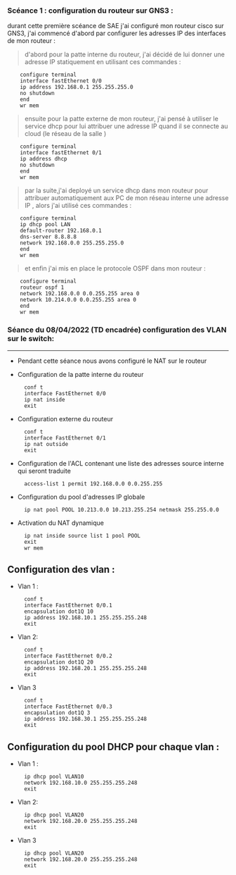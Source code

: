  ### Scéance 1 : configuration du routeur sur GNS3 : 

 durant cette première scéance de SAE j'ai configuré mon routeur cisco sur GNS3, j'ai commencé d'abord par configurer les adresses IP des interfaces de mon routeur : 

> d'abord pour la patte interne du routeur, j'ai décidé de lui donner une adresse IP statiquement en utilisant ces commandes :


        configure terminal 
        interface fastEthernet 0/0
        ip address 192.168.0.1 255.255.255.0 
        no shutdown
        end
        wr mem 

> ensuite pour la patte externe de mon routeur, j'ai pensé à utiliser le service dhcp pour lui attribuer une adresse IP quand il se connecte au cloud (le réseau de la salle )



        configure terminal 
        interface fastEthernet 0/1
        ip address dhcp 
        no shutdown 
        end 
        wr mem

> par la suite,j'ai deployé un service dhcp dans mon routeur pour attribuer automatiquement aux PC de mon réseau interne une adresse IP , alors j'ai utilisé ces commandes : 

        configure terminal 
        ip dhcp pool LAN
        default-router 192.168.0.1
        dns-server 8.8.8.8
        network 192.168.0.0 255.255.255.0
        end
        wr mem

> et enfin j'ai mis en place le protocole OSPF dans mon routeur : 



        configure terminal
        routeur ospf 1
        network 192.168.0.0 0.0.255.255 area 0
        network 10.214.0.0 0.0.255.255 area 0
        end
        wr mem
        
        

### Séance du 08/04/2022 (TD encadrée) configuration des VLAN sur le switch:
---

* Pendant cette séance nous avons configuré le NAT sur le routeur
* Configuration de la patte interne du routeur

        conf t
        interface FastEthernet 0/0
        ip nat inside
        exit

* Configuration externe du routeur 

        conf t
        interface FastEthernet 0/1
        ip nat outside
        exit

* Configuration de l'ACL contenant une liste des adresses source interne qui seront traduite

        access-list 1 permit 192.168.0.0 0.0.255.255

* Configuration du pool d'adresses IP globale

        ip nat pool POOL 10.213.0.0 10.213.255.254 netmask 255.255.0.0

* Activation du NAT dynamique

        ip nat inside source list 1 pool POOL
        exit
        wr mem
        
        
## Configuration des vlan :



* Vlan 1 :  


        conf t
        interface FastEthernet 0/0.1
        encapsulation dot1Q 10
        ip address 192.168.10.1 255.255.255.248
        exit
   
   
* Vlan 2:  


        conf t
        interface FastEthernet 0/0.2
        encapsulation dot1Q 20
        ip address 192.168.20.1 255.255.255.248
        exit
  
  
* Vlan 3  


        conf t
        interface FastEthernet 0/0.3
        encapsulation dot1Q 3
        ip address 192.168.30.1 255.255.255.248
        exit
        

## Configuration du pool DHCP pour chaque vlan :


* Vlan 1 :  


        ip dhcp pool VLAN10
        network 192.168.10.0 255.255.255.248
        exit
   
   
* Vlan 2:  


        ip dhcp pool VLAN20
        network 192.168.20.0 255.255.255.248
        exit
  
  
* Vlan 3  


        ip dhcp pool VLAN20
        network 192.168.20.0 255.255.255.248
        exit
        
        
        

